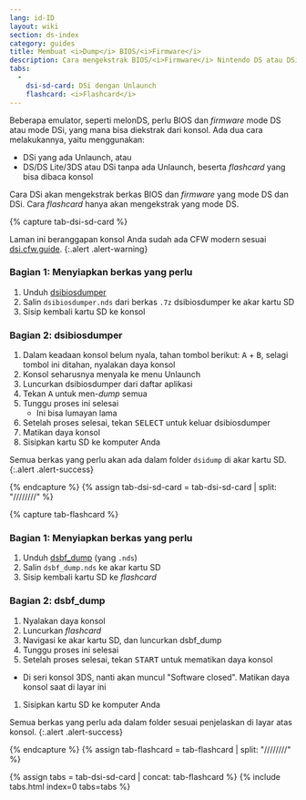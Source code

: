 ```yaml
---
lang: id-ID
layout: wiki
section: ds-index
category: guides
title: Membuat <i>Dump</i> BIOS/<i>Firmware</i>
description: Cara mengekstrak BIOS/<i>Firmware</i> Nintendo DS atau DSi dari konsol
tabs:
  - 
    dsi-sd-card: DSi dengan Unlaunch
    flashcard: <i>Flashcard</i>
---
```


Beberapa emulator, seperti melonDS, perlu BIOS dan *firmware* mode DS atau mode DSi, yang mana bisa diekstrak dari konsol. Ada dua cara melakukannya, yaitu menggunakan:
- DSi yang ada Unlaunch, atau
- DS/DS Lite/3DS atau DSi tanpa ada Unlaunch, beserta *flashcard* yang bisa dibaca konsol

Cara DSi akan mengekstrak berkas BIOS dan *firmware* yang mode DS dan DSi. Cara *flashcard* hanya akan mengekstrak yang mode DS.

{% capture tab-dsi-sd-card %}

Laman ini beranggapan konsol Anda sudah ada CFW modern sesuai [dsi.cfw.guide](https://dsi.cfw.guide).
{:.alert .alert-warning}

### Bagian 1: Menyiapkan berkas yang perlu

1. Unduh [dsibiosdumper](https://melonds.kuribo64.net/downloads/dsibiosdumper.7z)
1. Salin `dsibiosdumper.nds` dari berkas `.7z` dsibiosdumper ke akar kartu SD
1. Sisip kembali kartu SD ke konsol

### Bagian 2: dsibiosdumper
1. Dalam keadaan konsol belum nyala, tahan tombol berikut: <kbd class="face">A</kbd> + <kbd class="face">B</kbd>, selagi tombol ini ditahan, nyalakan daya konsol
1. Konsol seharusnya menyala ke menu Unlaunch
1. Luncurkan dsibiosdumper dari daftar aplikasi
1. Tekan <kbd class="face">A</kbd> untuk men-*dump* semua
1. Tunggu proses ini selesai
    - Ini bisa lumayan lama
1. Setelah proses selesai, tekan <kbd>SELECT</kbd> untuk keluar dsibiosdumper
1. Matikan daya konsol
1. Sisipkan kartu SD ke komputer Anda

Semua berkas yang perlu akan ada dalam folder `dsidump` di akar kartu SD.
{:.alert .alert-success}

{% endcapture %}
{% assign tab-dsi-sd-card = tab-dsi-sd-card | split: "////////" %}

{% capture tab-flashcard %}

### Bagian 1: Menyiapkan berkas yang perlu

1. Unduh [dsbf_dump](https://github.com/DS-Homebrew/dsbf_dump/releases/latest) (yang `.nds`)
1. Salin `dsbf_dump.nds` ke akar kartu SD
1. Sisip kembali kartu SD ke *flashcard*

### Bagian 2: dsbf_dump
1. Nyalakan daya konsol
1. Luncurkan *flashcard*
1. Navigasi ke akar kartu SD, dan luncurkan dsbf_dump
1. Tunggu proses ini selesai
1. Setelah proses selesai, tekan <kbd>START</kbd> untuk mematikan daya konsol
  - Di seri konsol 3DS, nanti akan muncul "Software closed". Matikan daya konsol saat di layar ini
1. Sisipkan kartu SD ke komputer Anda

Semua berkas yang perlu ada dalam folder sesuai penjelaskan di layar atas konsol.
{:.alert .alert-success}

{% endcapture %}
{% assign tab-flashcard = tab-flashcard | split: "////////" %}

{% assign tabs = tab-dsi-sd-card | concat: tab-flashcard %}
{% include tabs.html index=0 tabs=tabs %}
